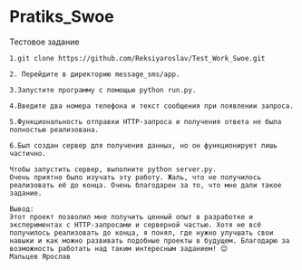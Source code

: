 # Pratiks_Swoe
Тестовое  задание 


    1.git clone https://github.com/Reksiyaroslav/Test_Work_Swoe.git

    2. Перейдите в директорию message_sms/app.

    3.Запустите программу с помощью python run.py.

    4.Введите два номера телефона и текст сообщения при появлении запроса.

    5.Функциональность отправки HTTP-запроса и получения ответа не была полностью реализована.

    6.Был создан сервер для получения данных, но он функционирует лишь частично.

    Чтобы запустить сервер, выполните python server.py.
    Очень приятно было изучать эту работу. Жаль, что не получилось реализовать её до конца. Очень благодарен за то, что мне дали такое задание.

    Вывод:
    Этот проект позволил мне получить ценный опыт в разработке и экспериментах с HTTP-запросами и серверной частью. Хотя не всё получилось реализовать до конца, я понял, где нужно улучшать свои навыки и как можно развивать подобные проекты в будущем. Благодарю за возможность работать над таким интересным заданием! 😊
    Мальцев Ярослав  

